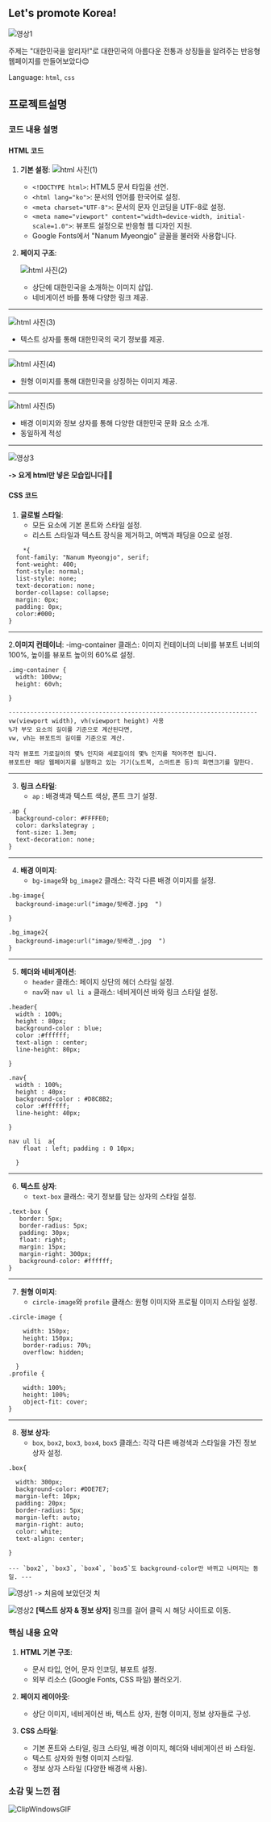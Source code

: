 ## **Let's promote Korea!**
![영상1](https://github.com/junhee23314/Let-s-promote-Korea/blob/main/Let's%20promote%20Korea_%EC%9E%90%EB%A3%8C/%EC%98%81%EC%83%811.gif)

주제는 "대한민국을 알리자!"로 대한민국의 아름다운 전통과 상징들을 알려주는 반응형웹페이지를 만들어보았다😊

Language: `html`, `css`
## 프로젝트설명

### 코드 내용 설명

#### HTML 코드

1. **기본 설정**:
![html 사진(1)](https://github.com/junhee23314/Let-s-promote-Korea/blob/main/Let's%20promote%20Korea_%EC%9E%90%EB%A3%8C/html%20%EC%82%AC%EC%A7%84(1).png)
    - `<!DOCTYPE html>`: HTML5 문서 타입을 선언.
   - `<html lang="ko">`: 문서의 언어를 한국어로 설정.
   - `<meta charset="UTF-8">`: 문서의 문자 인코딩을 UTF-8로 설정.
   - `<meta name="viewport" content="width=device-width, initial-scale=1.0">`: 뷰포트 설정으로 반응형 웹 디자인 지원.
   - Google Fonts에서 "Nanum Myeongjo" 글꼴을 불러와 사용합니다.

2. **페이지 구조**:

    ![html 사진(2)](https://github.com/junhee23314/Let-s-promote-Korea/blob/main/Let's%20promote%20Korea_%EC%9E%90%EB%A3%8C/html%20%EC%82%AC%EC%A7%84(2).png)
   - 상단에 대한민국을 소개하는 이미지 삽입.
   - 네비게이션 바를 통해 다양한 링크 제공.
---
    
![html 사진(3)](https://github.com/junhee23314/Let-s-promote-Korea/blob/main/Let's%20promote%20Korea_%EC%9E%90%EB%A3%8C/html%20%EC%82%AC%EC%A7%84(3).png)
   - 텍스트 상자를 통해 대한민국의 국기 정보를 제공.
---
   ![html 사진(4)](https://github.com/junhee23314/Let-s-promote-Korea/blob/main/Let's%20promote%20Korea_%EC%9E%90%EB%A3%8C/html%20%EC%82%AC%EC%A7%84(4).png)
   - 원형 이미지를 통해 대한민국을 상징하는 이미지 제공.
---
 ![html 사진(5)](https://github.com/junhee23314/Let-s-promote-Korea/blob/main/Let's%20promote%20Korea_%EC%9E%90%EB%A3%8C/html%20%EC%82%AC%EC%A7%84(5).png)
   - 배경 이미지와 정보 상자를 통해 다양한 대한민국 문화 요소 소개.
   - 동일하게 적성 
---
![영상3](https://github.com/junhee23314/Let-s-promote-Korea/blob/main/%EC%98%81%EC%83%813.gif)


**-> 요게 html만 넣은 모습입니다😶‍🌫️**









#### CSS 코드

1. **글로벌 스타일**:
   - 모든 요소에 기본 폰트와 스타일 설정.
   - 리스트 스타일과 텍스트 장식을 제거하고, 여백과 패딩을 0으로 설정.
```
    *{
  font-family: "Nanum Myeongjo", serif;
  font-weight: 400;
  font-style: normal;
  list-style: none;
  text-decoration: none;
  border-collapse: collapse;
  margin: 0px;
  padding: 0px;
  color:#000;
}
```
---
2.**이미지 컨테이너**:
-img-container 클래스: 이미지 컨테이너의 너비를 뷰포트 너비의 100%, 높이를 뷰포트 높이의 60%로 설정.
```
.img-container {
  width: 100vw;
  height: 60vh;
  
}

---------------------------------------------------------------------
vw(viewport width), vh(viewport height) 사용
%가 부모 요소의 길이를 기준으로 계산된다면,
vw, vh는 뷰포트의 길이를 기준으로 계산.

각각 뷰포트 가로길이의 몇% 인지와 세로길이의 몇% 인지를 적어주면 됩니다.
뷰포트란 해당 웹페이지를 실행하고 있는 기기(노트북, 스마트폰 등)의 화면크기를 말한다.
```
---
3. **링크 스타일**:
   - `ap` : 배경색과 텍스트 색상, 폰트 크기 설정.
```
.ap {
  background-color: #FFFFE0;
  color: darkslategray ;
  font-size: 1.3em;
  text-decoration: none;
}

```

---
4. **배경 이미지**:
   - `bg-image`와 `bg_image2` 클래스: 각각 다른 배경 이미지를 설정.
```
.bg-image{
  background-image:url("image/뒷배경.jpg  ")
  
}

.bg_image2{
  background-image:url("image/뒷배경_.jpg  ")
}
```
---
5. **헤더와 네비게이션**:
   - `header` 클래스: 페이지 상단의 헤더 스타일 설정.
   - `nav`와 `nav ul li a` 클래스: 네비게이션 바와 링크 스타일 설정.
```
.header{
  width : 100%;
  height : 80px;
  background-color : blue;
  color :#ffffff;
  text-align : center;    
  line-height: 80px;
  
}

.nav{
  width : 100%;
  height : 40px;
  background-color : #D8C8B2;
  color :#ffffff;
  line-height: 40px;

}

nav ul li  a{
    float : left; padding : 0 10px;
  
  }     
```

---
6. **텍스트 상자**:
   - `text-box` 클래스: 국기 정보를 담는 상자의 스타일 설정.
```
.text-box {
   border: 5px;
   border-radius: 5px;
   padding: 30px;
   float: right;
   margin: 15px;
   margin-right: 300px;
   background-color: #ffffff;
}

```
---
7. **원형 이미지**:
   - `circle-image`와 `profile` 클래스: 원형 이미지와 프로필 이미지 스타일 설정.
```
.circle-image {
    
    width: 150px;
    height: 150px; 
    border-radius: 70%;
    overflow: hidden;

  }
.profile {
  
    width: 100%;
    height: 100%;
    object-fit: cover;
}
```
---
8. **정보 상자**:
   - `box`, `box2`, `box3`, `box4`, `box5` 클래스: 각각 다른 배경색과 스타일을 가진 정보 상자 설정.
```
.box{
    
  width: 300px;
  background-color: #DDE7E7;
  margin-left: 10px;
  padding: 20px;
  border-radius: 5px;
  margin-left: auto;
  margin-right: auto;
  color: white;
  text-align: center;
   
}

--- `box2`, `box3`, `box4`, `box5`도 background-color만 바뀌고 나머지는 동일. ---
```
![영상1](https://github.com/junhee23314/Let-s-promote-Korea/blob/main/Let's%20promote%20Korea_%EC%9E%90%EB%A3%8C/%EC%98%81%EC%83%811.gif)
-> 처음에 보았던것 처


![영상2](https://github.com/junhee23314/Let-s-promote-Korea/blob/main/Let's%20promote%20Korea_%EC%9E%90%EB%A3%8C/%EC%98%81%EC%83%812.gif)
__[텍스트 상자 & 정보 상자]__
링크를 걸어 클릭 시 해당 사이트로 이동.

### 핵심 내용 요약

1. **HTML 기본 구조**:
   - 문서 타입, 언어, 문자 인코딩, 뷰포트 설정.
   - 외부 리소스 (Google Fonts, CSS 파일) 불러오기.

2. **페이지 레이아웃**:
   - 상단 이미지, 네비게이션 바, 텍스트 상자, 원형 이미지, 정보 상자들로 구성.

3. **CSS 스타일**:
   - 기본 폰트와 스타일, 링크 스타일, 배경 이미지, 헤더와 네비게이션 바 스타일.
   - 텍스트 상자와 원형 이미지 스타일.
   - 정보 상자 스타일 (다양한 배경색 사용).


### 소감 및 느낀 점
![ClipWindowsGIF](https://github.com/junhee23314/Let-s-promote-Korea/assets/127848243/8269a124-68b8-44c5-94d6-1b3f103f0c89)



